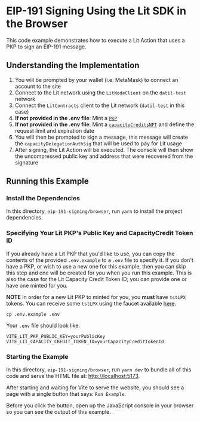 # EIP-191 Signing Using the Lit SDK in the Browser

This code example demonstrates how to execute a Lit Action that uses a PKP to sign an EIP-191 message.

## Understanding the Implementation

1. You will be prompted by your wallet (i.e. MetaMask) to connect an account to the site
2. Connect to the Lit network using the `LitNodeClient` on the `datil-test` network
3. Connect the `LitContracts` client to the Lit network (`datil-test` in this case)
4. **If not provided in the .env file**: Mint a [`PKP`](https://developer.litprotocol.com/user-wallets/pkps/overview)
5. **If not provided in the .env file**: Mint a [`capacityCreditsNFT`](https://developer.litprotocol.com/sdk/capacity-credits) and define the request limit and expiration date
6. You will then be prompted to sign a message, this message will create the `capacityDelegationAuthSig` that will be used to pay for Lit usage
7. After signing, the Lit Action will be executed. The console will then show the uncompressed public key and address that were recovered from the signature

## Running this Example

### Install the Dependencies

In this directory, `eip-191-signing/browser`, run `yarn` to install the project dependencies.

### Specifying Your Lit PKP's Public Key and CapacityCredit Token ID

If you already have a Lit PKP that you'd like to use, you can copy the contents of the provided `.env.example` to a `.env` file to specify it. If you don't have a PKP, or wish to use a new one for this example, then you can skip this step and one will be created for you when you run this example. This is also the case for the Lit Capacity Credit Token ID; you can provide one or have one minted for you.

**NOTE** In order for a new Lit PKP to minted for you, you **must** have `tstLPX` tokens. You can receive some `tstLPX` using the faucet available [here](https://chronicle-yellowstone-faucet.getlit.dev/).

```
cp .env.example .env
```

Your `.env` file should look like:

```
VITE_LIT_PKP_PUBLIC_KEY=yourPublicKey
VITE_LIT_CAPACITY_CREDIT_TOKEN_ID=yourCapacityCreditTokenId
```

### Starting the Example

In this directory, `eip-191-signing/browser`, run `yarn dev` to bundle all of this code and serve the HTML file at: [http://localhost:5173](http://localhost:5173).

After starting and waiting for Vite to serve the website, you should see a page with a single button that says: `Run Example`.

Before you click the button, open up the JavaScript console in your browser so you can see the output of this example.